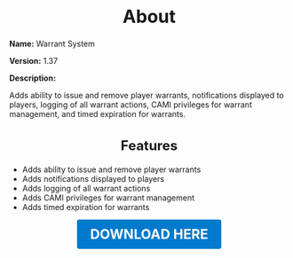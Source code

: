 <h1 style="text-align:center; font-size:2rem; font-weight:bold;">About</h1>

**Name:**
Warrant System

**Version:**
1.37

**Description:**

Adds ability to issue and remove player warrants, notifications displayed to players, logging of all warrant actions, CAMI privileges for warrant management, and timed expiration for warrants.

<h2 style="text-align:center; font-size:1.5rem; font-weight:bold;">Features</h2>

- Adds ability to issue and remove player warrants
- Adds notifications displayed to players
- Adds logging of all warrant actions
- Adds CAMI privileges for warrant management
- Adds timed expiration for warrants





<p align="center"><a href="https://github.com/LiliaFramework/Modules/raw/refs/heads/gh-pages/warrants.zip" style="display:inline-block;padding:12px 24px;font-size:1.5rem;font-weight:bold;text-decoration:none;color:#fff;background-color:var(--md-primary-fg-color,#007acc);border-radius:4px;">DOWNLOAD HERE</a></p>